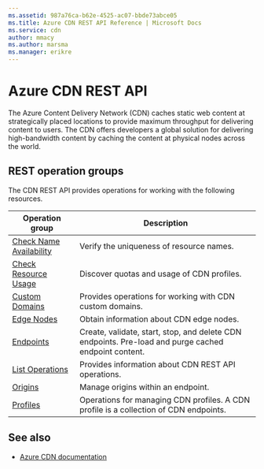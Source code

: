 ```yaml
---
ms.assetid: 987a76ca-b62e-4525-ac07-bbde73abce05
ms.title: Azure CDN REST API Reference | Microsoft Docs
ms.service: cdn
author: mmacy
ms.author: marsma
ms.manager: erikre
---
```


# Azure CDN REST API

The Azure Content Delivery Network (CDN) caches static web content at strategically placed locations to provide maximum throughput for delivering content to users. The CDN offers developers a global solution for delivering high-bandwidth content by caching the content at physical nodes across the world.

## REST operation groups

The CDN REST API provides operations for working with the following resources.

| Operation group               | Description |
|-------------------------------|-------------|
| [Check Name Availability](~/docs-ref-autogen/cdn/checknameavailability.json) | Verify the uniqueness of resource names. |
| [Check Resource Usage](~/docs-ref-autogen/cdn/checkresourceusage.json) | Discover quotas and usage of CDN profiles. |
| [Custom Domains](~/docs-ref-autogen/cdn/customdomains.json) | Provides operations for working with CDN custom domains. |
| [Edge Nodes](~/docs-ref-autogen/cdn/edgenodes.json) | Obtain information about CDN edge nodes. |
| [Endpoints](~/docs-ref-autogen/cdn/endpoints.json) | Create, validate, start, stop, and delete CDN endpoints. Pre-load and purge cached endpoint content. |
| [List Operations](~/docs-ref-autogen/cdn/listoperations.json) | Provides information about CDN REST API operations. |
| [Origins](~/docs-ref-autogen/cdn/origins.json) | Manage origins within an endpoint. |
| [Profiles](~/docs-ref-autogen/cdn/profiles.json) | Operations for managing CDN profiles. A CDN profile is a collection of CDN endpoints. |

## See also

- [Azure CDN documentation](https://docs.microsoft.com/azure/cdn)